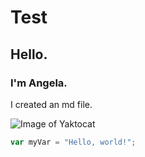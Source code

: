 # Test 
## Hello.
### I'm Angela.

I created an md file.

![Image of Yaktocat](https://octodex.github.com/images/yaktocat.png)

``` javascript
var myVar = "Hello, world!";
```
